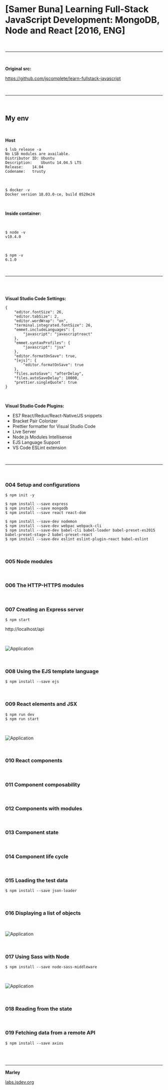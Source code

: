 # [Samer Buna] Learning Full-Stack JavaScript Development: MongoDB, Node and React [2016, ENG]

<br/>
<hr/>
<br/>

**Original src:**

https://github.com/jscomplete/learn-fullstack-javascript

<br/>
<hr/>
<br/>

## My env

<br/>

**Host**

    $ lsb_release -a
    No LSB modules are available.
    Distributor ID:	Ubuntu
    Description:	Ubuntu 14.04.5 LTS
    Release:	14.04
    Codename:	trusty

<br/>

    $ docker -v
    Docker version 18.03.0-ce, build 0520e24

<br/>

**Inside container:**

<br/>

    $ node -v
    v10.4.0

<br/>

    $ npm -v
    6.1.0

<br/>
<hr/>
<br/>

<br/>

**Visual Studio Code Settings:**

    {
        "editor.fontSize": 26,
        "editor.tabSize": 2,
        "editor.wordWrap": "on",
        "terminal.integrated.fontSize": 26,
        "emmet.includeLanguages": {
            "javascript": "javascriptreact"
        },
        "emmet.syntaxProfiles": {
            "javascript": "jsx"
        },
        "editor.formatOnSave": true,
        "[ejs]": {
            "editor.formatOnSave": true
        },
        "files.autoSave": "afterDelay",
        "files.autoSaveDelay": 10000,
        "prettier.singleQuote": true
    }

<br/>

**Visual Studio Code Plugins:**

- ES7 React/Redux/React-Native/JS snippets
- Bracket Pair Colorizer
- Prettier formatter for Visual Studio Code
- Live Server
- Node.js Modules Intellisense
- EJS Language Support
- VS Code ESLint extension

<br/>
<hr/>
<br/>

### 004 Setup and configurations

    $ npm init -y

    $ npm install --save express
    $ npm install --save mongodb
    $ npm install --save react react-dom

    $ npm install --save-dev nodemon
    $ npm install --save-dev webpac webpack-cli
    $ npm install --save-dev babel-cli babel-loader babel-preset-es2015 babel-preset-stage-2 babel-preset-react
    $ npm install --save-dev eslint eslint-plugin-react babel-eslint

<br/>

### 005 Node modules

<br/>

### 006 The HTTP-HTTPS modules

<br/>

### 007 Creating an Express server

    $ npm start

http://localhost/api

<br/>

![Application](/img/pic-01.png?raw=true)

<br/>

### 008 Using the EJS template language

    $ npm install --save ejs

<br/>

### 009 React elements and JSX

    $ npm run dev
    $ npm run start

<br/>

![Application](/img/pic-02.png?raw=true)

<br/>

### 010 React components

<br/>

### 011 Component composability

<br/>

### 012 Components with modules

<br/>

### 013 Component state

<br/>

### 014 Component life cycle

<br/>

### 015 Loading the test data

    $ npm install --save json-loader

<br/>

### 016 Displaying a list of objects

<br/>

![Application](/img/pic-03.png?raw=true)

<br/>

### 017 Using Sass with Node

    $ npm install --save node-sass-middleware

<br/>

![Application](/img/pic-04.png?raw=true)

<br/>

### 018 Reading from the state

<br/>

### 019 Fetching data from a remote API

    $ npm install --save axios

<br/><br/>

---

**Marley**

<a href="https://labs.jsdev.org">labs.jsdev.org</a>
